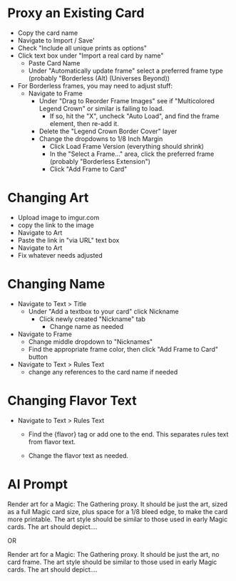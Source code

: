 # Proxy an Existing Card
- Copy the card name
- Navigate to Import / Save'
- Check "Include all unique prints as options"
- Click text box under "Import a real card by name"
    - Paste Card Name
    - Under "Automatically update frame" select a preferred frame type (probably "Borderless (Alt) (Universes Beyond))
- For Borderless frames, you may need to adjust stuff:
  - Navigate to Frame
    - Under "Drag to Reorder Frame Images" see if "Multicolored Legend Crown" or similar is failing to load.
 	  - If so, hit the "X", uncheck "Auto Load", and find the frame element, then re-add it.
    - Delete the "Legend Crown Border Cover" layer
    - Change the dropdowns to 1/8 Inch Margin
      - Click Load Frame Version (everything should shrink)
      - In the "Select a Frame..." area, click the preferred frame (probably "Borderless Extension")
      - Click "Add Frame to Card"

# Changing Art
- Upload image to imgur.com
- copy the link to the image
- Navigate to Art
- Paste the link in "via URL" text box
- Navigate to Art
- Fix whatever needs adjusted

# Changing Name
- Navigate to Text > Title
    - Under "Add a textbox to your card" click Nickname
        - Click newly created "Nickname" tab
            - Change name as needed
- Navigate to Frame
	- Change middle dropdown to "Nicknames"
	- Find the appropriate frame color, then click "Add Frame to Card" button	
- Navigate to Text > Rules Text
	- change any references to the card name if needed



# Changing Flavor Text
- Navigate to Text > Rules Text
	- Find the {flavor} tag or add one to the end. This separates rules text from flavor text.

	- Change the flavor text as needed.


# AI Prompt
Render art for a Magic: The Gathering proxy. It should be just the art, sized as a full Magic card size, plus space for a 1/8 bleed edge, to make the card more printable. The art style should be similar to those used in early Magic cards. The art should depict....

OR 

Render art for a Magic: The Gathering proxy. It should be just the art, no card frame. The art style should be similar to those used in early Magic cards. The art should depict....




